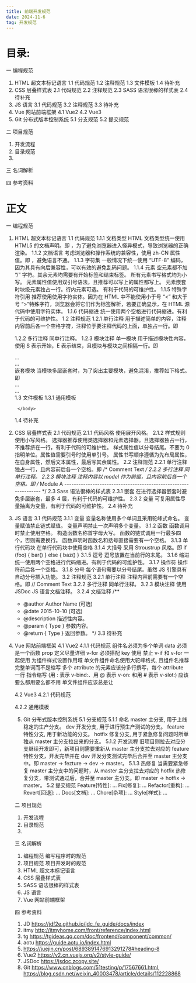 ```yaml
---
title: 前端开发规范
date: 2024-11-6
tag: 开发规范
---
```

# 目录:
一 编程规范
1. HTML 超文本标记语言
  1.1 代码规范
  1.2 注释规范
  1.3 文件模板
  1.4 待补充  
2. CSS 层叠样式表
  2.1 代码规范
  2.2 注释规范
  2.3 SASS 语法很棒的样式表
  2.4 待补充
3. JS 语言
  3.1 代码规范
  3.2 注释规范
  3.3 待补充
4. Vue 网站前端框架
  4.1 Vue2
  4.2 Vue3
5. Git 分布式版本控制系统
  5.1 分支规范
  5.2 提交规范

二 项目规范
1. 开发流程
2. 目录规范
3. 

三 名词解析

四 参考资料

# 正文
一 编程规范
1. HTML 超文本标记语言
  1.1 代码规范
    1.1.1 文档类型
    HTML 文档类型统一使用 HTML5 的文档声明。即 <!DOCTYPE html>，为了避免浏览器进入怪异模式，导致浏览器的正确渲染。
    1.1.2 文档语言
    考虑浏览器和操作系统的兼容性，使用 zh-CN 属性值。即  <html lang="zh-CN">，避免语言不通。
    1.1.3 字符集
    一般情况下统一使用 “UTF-8” 编码，因为其具有向后兼容性，可以有效的避免乱码问题。
    1.1.4 元素
    空元素都不加 “/” 字符。其余元素均需要有开始标签和结束标签。
    所有元素书写格式均为小写。
    元素属性值使用双引号语法，且推荐可以写上的属性都写上。
    元素嵌套时块级元素独占一行。行内元素可选。
    有利于代码的可维护性。
    1.1.5 特殊字符引用
    推荐使用使用字符实体。因为在 HTML 中不能使用小于号 “<” 和大于号 “>”特殊字符，浏览器会将它们作为标签解析，若要正确显示，在 HTML 源代码中使用字符实体。
    1.1.6 代码缩进
    统一使用两个空格进行代码缩进。有利于代码的可维护性。
  1.2 注释规范
    1.2.1 单行注释
    用于描述简单的内容，注释内容前后各一个空格字符，注释位于要注释代码的上面，单独占一行。即 
    <!-- Comment Text -->
    1.2.2 多行注释
    同单行注释。
    1.2.3 模块注释
    单一模块
    用于描述模块性内容，使用 S 表示开始，E 表示结束，且模块与模块之间相隔一行。即
    <!-- S Comment Text A -->   
    <div class="mod_a">
        ...
    </div>
    <!-- E Comment Text A -->
        
    <!-- S Comment Text B -->   
    <div class="mod_b">
        ...
    </div>
    <!-- E Comment Text B -->
    嵌套模块
    当模块多层嵌套时，为了突出主要模块，避免混淆，推荐如下格式。即
    <!-- S Comment Text A -->
    <div class="mod_a">
            
      <div class="mod_b">
          ...
      </div>
      <!-- /mod_b -->
          
      <div class="mod_c">
          ...
      </div>
      <!-- /mod_c -->
            
    </div>
    <!-- E Comment Text A -->
    1.3 文件模板
      1.3.1 通用模板
      <!DOCTYPE html>
      <html lang="zh-CN">
        <head>
            <meta charset="UTF-8">
            <title>HTML5标准模版</title>
        </head>
        <body>
            
        </body>
      </html>
    1.4 待补充 
   
2. CSS 层叠样式表
  2.1 代码规范
    2.1.1 代码风格
    使用展开风格。
    2.1.2 样式规则
    使用小写风格。
    选择器推荐使用类选择器和元素选择器。且选择器独占一行，不推荐挤在一行，有利于代码的可维护性。
    样式属性值以分号结尾。不要为 0 指明单位。属性值需要引号时使用单引号。
    属性书写顺序遵循为先布局属性，在自身属性，然后文本属性，最后写其余属性。
  2.2 注释规范
    2.2.1 单行注释
    独占一行，且内容前后各一个空格。即
    /* Comment Text */
    2.2.2 多行注释
    同单行注释。
    2.2.3 模块注释
    注释内容以 model 作为前缀，且内容前后各一个空格。即
    /* Module A
    ---------------------------------------------------------------- */
  2.3 Sass 语法很棒的样式表
    2.3.1 嵌套
    在进行选择器嵌套时避免多层嵌套，最多 4 层，有利于代码的可维护性。
    2.3.2 变量
    可复用属性尽量抽离为变量，有利于代码的可维护性。
  2.4 待补充

3. JS 语言
  3.1 代码规范
    3.1.1 变量
    变量名称使用多个单词且采用驼峰式命名。
    变量赋值禁止链式赋值。
    变量声明禁止一次声明多个变量。
    3.1.2 函数
    函数调用时禁止使用空格。
    构造函数名称首字母大写。
    函数的链式调用一行最多四个，否则需要换行。
    函数声明时函数名和括号直接需要有一个空格。
    3.1.3 单行代码块
    在单行代码块中使用空格
    3.1.4 大括号
    采用 Stroustrup 风格。即
    if (foo) {
      bar()
    }
    else {
      baz()
    }
    3.1.5 逗号
    逗号放置在当前行的末尾。
    3.1.6 缩进
    统一使用两个空格进行代码缩进。有利于代码的可维护性。
    3.1.7 操作符
    操作符前后各一个空格。
    3.1.8 分号
    每个语句需要以分号结尾。虽然 JS 引擎具有自动分号插入功能。
  3.2 注释规范
    3.2.1 单行注释
    注释内容前需要有一个空格。即
    // Comment Text
    3.2.2 多行注释
    同单行注释。
    3.2.3 模块注释
    使用 JSDoc JS 语言文档注释。
    3.2.4 文档注释
    /**
     * @author Author Name (可选)
     * @date 2015-10-10 (可选)
     * @description 描述性内容。
     * @param { Type } 参数内容。
     * @return { Type } 返回参数。
     */
  3.3 待补充

4. Vue 网站前端框架
  4.1 Vue2
  4.1.1 代码规范
  组件名必须为多个单词
  data 必须是一个函数
  prop 定义尽量详细
  v-for 必须搭配 key 使用
  禁止 v-if 和 v-for 一起使用
  为组件样式设置作用域
  单文件组件命名使用大驼峰格式, 且组件名推荐完整单词而不是缩写
  多个 attribute 的元素应该分多行撰写，每个 attribute 一行
  指令缩写 (用 : 表示 v-bind:、用 @ 表示 v-on: 和用 # 表示 v-slot:) 应该要么都用要么都不用
  单文件组件应该总是让 <script>、<template> 和 <style> 标签的顺序保持一致。且 <style> 要放在最后，因为另外两个标签至少要有一个。
  优先通过 prop 和事件进行父子组件之间的通信，而不是 this.$parent 或变更 prop。
  优先通过 Vuex 管理全局状态，而不是通过 this.$root 或一个全局事件总线。
  4.1.2 通用模板
  <template>

  </template>

  <script>
    export default {
      name: "",
      components: {},
      minins: [],
      props: {},
      data() {
        return{

        }
      },
      computed: {

      },
      watch: {

      },
      created() {

      },
      mounted() {

      },
      methods: {

      }
    }
  </script>

  <style lang="scss" scope>

  </style>
  4.2 Vue3
  4.2.1 代码规范

  4.2.2 通用模板

  <template>
    <button @click="count++">Count is: {{ count }}</button>
    <input ref="my-input" />
  </template>

  <script setup>
    const props = defineProps(['title']);

    import { 
      ref,
      reactive,
      computed,
      watch,
      watchEffect,
      useTemplateRef,
      onCreated,
      onMounted
    } from 'vue'
    
    // 第一个参数必须与模板中的 ref 值匹配
    const input = useTemplateRef('my-input');

    const count = ref(0);
    const state = reactive({ count: 0 });
    const publishedBooksMessage = computed(() => {
      return count.value > 0 ? 'Yes' : 'No'
    });

    const question = ref('');
    const answer = ref('Questions usually contain a question mark. ;-)')
    const loading = ref(false);

    // 可以直接侦听一个 ref
    watch(
      question, 
      async (newQuestion, oldQuestion) => {
        if (newQuestion.includes('?')) {
          loading.value = true
          answer.value = 'Thinking...'
          try {
            const res = await fetch('https://yesno.wtf/api')
            answer.value = (await res.json()).answer
          } catch (error) {
            answer.value = 'Error! Could not reach the API. ' + error
          } finally {
            loading.value = false
          }
        }
      },
      { immediate: true },
      { deep: true },
      { once: true }
    );

    const data = ref(null);

    watchEffect(() => {
      if (data.value) {
        // 数据加载后执行某些操作...
      }
    });

    onCreated(() => {
      console.log(`the component is now created.`)
    });
    onMounted(() => {
      console.log(`the component is now mounted.`)
    });

  </script>

  <style scoped>
    button {
      font-weight: bold;
    }
  </style>
5. Git 分布式版本控制系统
  5.1 分支规范
    5.1.1 命名
    master 主分支, 用于上线稳定的生产分支。
    dev 开发分支, 用于进行预生产测试的分支。
    feature 特性分支, 用于新功能的分支。
    hotfix 修复分支, 用于紧急修复问题时所单独从 master 主分支拉出来的分支。 
    5.1.2 开发流程
    旧项目则拉去对应分支继续开发即可，新项目则需要重新从 master 主分支拉去对应的 feature 特性分支，开发完毕并在 dev 开发分支测试完毕后合并至 master 主分支中。即 master -> fezture -> dev -> master。
    5.1.3 热修复
    当需要紧急修复 master 主分支中的问题时，从 master 主分支拉去对应的 hotfix 热修复分支，带测试通过后，合并至 master 主分支。即 master -> hotfix -> master。
  5.2 提交规范
    Feature[特性]: ...
    Fix[修复]: ...
    Refactor[重构]: ...
    Revert[回退]: ...
    Docs[文档]: ...
    Chore[杂项]: ...
    Style[样式]: ...

二 项目规范
1. 开发流程
2. 目录规范
3. 

三 名词解析
1. 编程规范 编写程序时的规范
2. 项目规范 项目开发时的规范
3. HTML 超文本标记语言
4. CSS 层叠样式表
5. SASS 语法很棒的样式表
6. JS 语言
7. Vue 网站前端框架

四 参考资料
1. JD https://jdf2e.github.io/jdc_fe_guide/docs/index
2. itmy http://itmyhome.com/front/reference/index.html
3. tg https://tgideas.qq.com/doc/frontend/component/common/
4. aotu https://guide.aotu.io/index.html
5. https://juejin.cn/post/6893891476913291278#heading-8
6. Vue2 https://v2.cn.vuejs.org/v2/style-guide/
7. JSDoc https://jsdoc.zcopy.site/
8. Git https://www.cnblogs.com/51testing/p/17567661.html, https://blog.csdn.net/weixin_40003478/article/details/112228868
